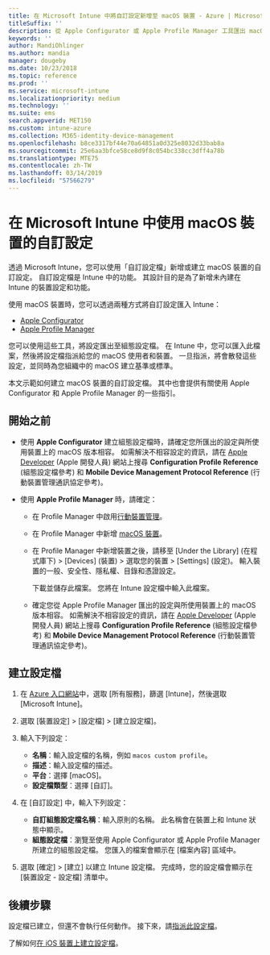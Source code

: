 ```yaml
---
title: 在 Microsoft Intune 中將自訂設定新增至 macOS 裝置 - Azure | Microsoft Docs
titleSuffix: ''
description: 從 Apple Configurator 或 Apple Profile Manager 工具匯出 macOS 設定，然後將這些設定匯入 Microsoft Intune。 這些設定可以建立、使用及控制 macOS 裝置上的自訂設定和功能。 此自訂設定檔可接著指派或散發到您組織中的 macOS 裝置，以建立基準或標準。
keywords: ''
author: MandiOhlinger
ms.author: mandia
manager: dougeby
ms.date: 10/23/2018
ms.topic: reference
ms.prod: ''
ms.service: microsoft-intune
ms.localizationpriority: medium
ms.technology: ''
ms.suite: ems
search.appverid: MET150
ms.custom: intune-azure
ms.collection: M365-identity-device-management
ms.openlocfilehash: b8ce3317bf44e70a64851a0d325e8032d33bab8a
ms.sourcegitcommit: 25e6aa3bfce58ce8d9f8c054bc338cc3dff4a78b
ms.translationtype: MTE75
ms.contentlocale: zh-TW
ms.lasthandoff: 03/14/2019
ms.locfileid: "57566279"
---
```

# <a name="use-custom-settings-for-macos-devices-in-microsoft-intune"></a>在 Microsoft Intune 中使用 macOS 裝置的自訂設定

透過 Microsoft Intune，您可以使用「自訂設定檔」新增或建立 macOS 裝置的自訂設定。 自訂設定檔是 Intune 中的功能。 其設計目的是為了新增未內建在 Intune 的裝置設定和功能。

使用 macOS 裝置時，您可以透過兩種方式將自訂設定匯入 Intune：

- [Apple Configurator](https://itunes.apple.com/app/apple-configurator-2/id1037126344?mt=12)
- [Apple Profile Manager](https://support.apple.com/profile-manager)

您可以使用這些工具，將設定匯出至組態設定檔。 在 Intune 中，您可以匯入此檔案，然後將設定檔指派給您的 macOS 使用者和裝置。 一旦指派，將會散發這些設定，並同時為您組織中的 macOS 建立基準或標準。

本文示範如何建立 macOS 裝置的自訂設定檔。 其中也會提供有關使用 Apple Configurator 和 Apple Profile Manager 的一些指引。

## <a name="before-you-begin"></a>開始之前

- 使用 **Apple Configurator** 建立組態設定檔時，請確定您所匯出的設定與所使用裝置上的 macOS 版本相容。 如需解決不相容設定的資訊，請在 [Apple Developer](https://developer.apple.com/) (Apple 開發人員) 網站上搜尋 **Configuration Profile Reference** (組態設定檔參考) 和 **Mobile Device Management Protocol Reference** (行動裝置管理通訊協定參考)。

- 使用 **Apple Profile Manager** 時，請確定：

  - 在 Profile Manager 中啟用[行動裝置管理](https://help.apple.com/serverapp/mac/5.7/#/apd05B9B761-D390-4A75-9251-E9AD29A61D0C)。
  - 在 Profile Manager 中新增 [macOS 裝置](https://help.apple.com/profilemanager/mac/5.7/#/pm9onzap1984)。
  - 在 Profile Manager 中新增裝置之後，請移至 [Under the Library] \(在程式庫下\) > [Devices] \(裝置\) > 選取您的裝置 > [Settings] \(設定\)。 輸入裝置的一般、安全性、隱私權、目錄和憑證設定。

    下載並儲存此檔案。 您將在 Intune 設定檔中輸入此檔案。 

  - 確定您從 Apple Profile Manager 匯出的設定與所使用裝置上的 macOS 版本相容。 如需解決不相容設定的資訊，請在 [Apple Developer](https://developer.apple.com/) (Apple 開發人員) 網站上搜尋 **Configuration Profile Reference** (組態設定檔參考) 和 **Mobile Device Management Protocol Reference** (行動裝置管理通訊協定參考)。

## <a name="create-the-profile"></a>建立設定檔

1. 在 [Azure 入口網站](https://portal.azure.com)中，選取 [所有服務]，篩選 [Intune]，然後選取 [Microsoft Intune]。
2. 選取 [裝置設定] > [設定檔] > [建立設定檔]。
3. 輸入下列設定：

    - **名稱**：輸入設定檔的名稱，例如 `macos custom profile`。
    - **描述**：輸入設定檔的描述。
    - **平台**：選擇 [macOS]。
    - **設定檔類型**：選擇 [自訂]。

4. 在 [自訂設定] 中，輸入下列設定：

    - **自訂組態設定檔名稱**：輸入原則的名稱。 此名稱會在裝置上和 Intune 狀態中顯示。
    - **組態設定檔**：瀏覽至使用 Apple Configurator 或 Apple Profile Manager 所建立的組態設定檔。 您匯入的檔案會顯示在 [檔案內容] 區域中。

5. 選取 [確定] > [建立] 以建立 Intune 設定檔。 完成時，您的設定檔會顯示在 [裝置設定 - 設定檔] 清單中。

## <a name="next-steps"></a>後續步驟

設定檔已建立，但還不會執行任何動作。 接下來，請[指派此設定檔](device-profile-assign.md)。

了解如何[在 iOS 裝置上建立設定檔](custom-settings-ios.md)。
